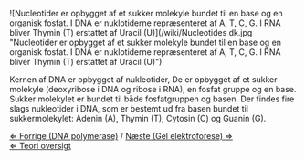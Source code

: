 ![Nucleotider er opbygget af et sukker molekyle bundet til en base og en
organisk fosfat. I DNA er nuklotiderne repræsenteret af A, T, C, G. I
RNA bliver Thymin (T) erstattet af Uracil
(U)](/wiki/Nucleotides dk.jpg "Nucleotider er opbygget af et sukker molekyle bundet til en base og en organisk fosfat. I DNA er nuklotiderne repræsenteret af A, T, C, G. I RNA bliver Thymin (T) erstattet af Uracil (U)")

Kernen af DNA er opbygget af nukleotider, De er opbygget af et sukker
molekyle (deoxyribose i DNA og ribose i RNA), en fosfat gruppe og en
base. Sukker molekylet er bundet til både fosfatgruppen og basen. Der
findes fire slags nukleotider i DNA, som er bestemt ud fra basen bundet
til sukkermolekylet: Adenin (A), Thymin (T), Cytosin (C) og Guanin (G).

[⇐ Forrige (DNA polymerase)](/wiki/DNA_polymerase "wikilink") / [ Næste (Gel
elektroforese) ⇒](/wiki/Gel_elektroforese "wikilink")\
[⇐ Teori oversigt ](/wiki/CSI_Casen "wikilink")

